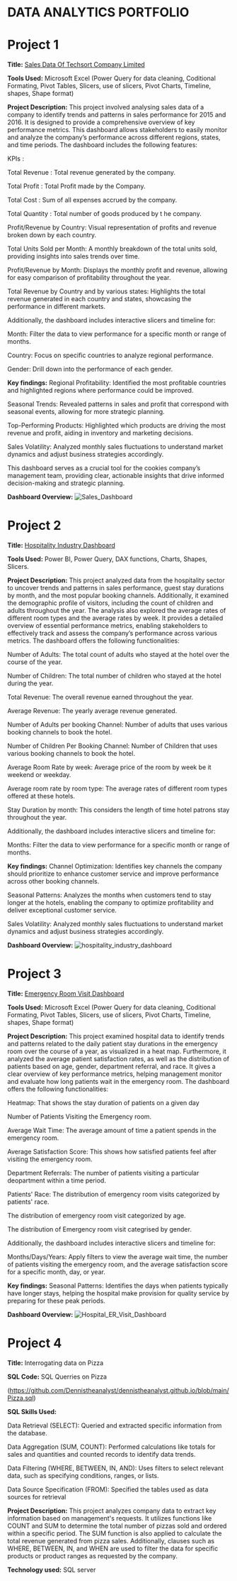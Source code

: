 # DATA ANALYTICS PORTFOLIO

# Project 1

**Title:** [Sales Data Of Techsort Company Limited](https://github.com/Dennistheanalyst/dennistheanalyst.github.io/blob/main/sales%20project.xlsx)

**Tools Used:** Microsoft Excel (Power Query for data cleaning, Coditional Formating, Pivot Tables, Slicers, use of slicers, Pivot Charts, Timeline, shapes, Shape format)

**Project Description:** This project involved analysing sales data of a company to identify trends and patterns in sales performance for 2015 and 2016. It is designed to provide a comprehensive overview of key performance metrics. This dashboard allows stakeholders to easily monitor and analyze the company’s performance across different regions, states, and time periods. The dashboard includes the following features:

KPIs : 

Total Revenue : Total revenue generated by the company.

Total Profit : Total Profit made by the Company.

Total Cost : Sum of all expenses accrued by the company.

Total Quantity : Total number of goods produced by t he company.

Profit/Revenue by Country: Visual representation of profits and revenue broken down by each country.

Total Units Sold per Month: A monthly breakdown of the total units sold, providing insights into sales trends over time.

Profit/Revenue by Month: Displays the monthly profit and revenue, allowing for easy comparison of profitability throughout the year.

Total Revenue by Country and by various states: Highlights the total revenue generated in each country and states, showcasing the performance in different markets.

Additionally, the dashboard includes interactive slicers and timeline for:

Month: Filter the data to view performance for a specific month or range of months.

Country: Focus on specific countries to analyze regional performance.

Gender: Drill down into the performance of each gender.

**Key findings:** Regional Profitability: Identified the most profitable countries and highlighted regions where performance could be improved.

Seasonal Trends: Revealed patterns in sales and profit that correspond with seasonal events, allowing for more strategic planning.

Top-Performing Products: Highlighted which products are driving the most revenue and profit, aiding in inventory and marketing decisions.

Sales Volatility: Analyzed monthly sales fluctuations to understand market dynamics and adjust business strategies accordingly.

This dashboard serves as a crucial tool for the cookies company’s management team, providing clear, actionable insights that drive informed decision-making and strategic planning.

**Dashboard Overview:** 
![Sales_Dashboard](Sales_Dashboard.JPG)


# Project 2

**Title:** [Hospitality Industry Dashboard](https://github.com/Dennistheanalyst/dennistheanalyst.github.io/blob/main/Hospitality%20industry%20project.pbix)

**Tools Used:** Power BI, Power Query, DAX functions, Charts, Shapes, Slicers.

**Project Description:** This project analyzed data from the hospitality sector to uncover trends and patterns in sales performance, guest stay durations by month, and the most popular booking channels. Additionally, it examined the demographic profile of visitors, including the count of children and adults throughout the year. The analysis also explored the average rates of different room types and the average rates by week.
It provides a detailed overview of essential performance metrics, enabling stakeholders to effectively track and assess the company’s performance across various metrics. The dashboard offers the following functionalities:

Number of Adults: The total count of adults who stayed at the hotel over the course of the year.

Number of Children: The total number of children who stayed at the hotel during the year.

Total Revenue: The overall revenue earned throughout the year.

Average Revenue: The yearly average revenue generated.

Number of Adults per booking Channel: Number of adults that uses various booking channels to book the hotel.

Number of Children Per Booking Channel: Number of Children that uses various booking channels to book the hotel.

Average Room Rate by week: Average price of the room by week be it weekend or weekday.

Average room rate by room type: The average rates of different room types offered at these hotels.

Stay Duration by month: This considers the length of time hotel patrons stay throughout the year.

Additionally, the dashboard includes interactive slicers and timeline for:

Months:  Filter the data to view performance for a specific month or range of months.

**Key findings:** Channel Optimization: Identifies key channels the company should prioritize to enhance customer service and improve performance across other booking channels.

Seasonal Patterns: Analyzes the months when customers tend to stay longer at the hotels, enabling the company to optimize profitability and deliver exceptional customer service.

Sales Volatility: Analyzed monthly sales fluctuations to understand market dynamics and adjust business strategies accordingly.

**Dashboard Overview:** 
![hospitality_industry_dashboard](hospitality_industry_dashboard.JPG)


# Project 3

**Title:** [Emergency Room Visit Dashboard](https://github.com/Dennistheanalyst/dennistheanalyst.github.io/blob/main/Hospital%20Emergency%20Room%20Visit%20Data.xlsx)

**Tools Used:** Microsoft Excel (Power Query for data cleaning, Coditional Formating, Pivot Tables, Slicers, use of slicers, Pivot Charts, Timeline, shapes, Shape format)

**Project Description:** This project examined hospital data to identify trends and patterns related to the daily patient stay durations in the emergency room over the course of a year, as visualized in a heat map. Furthermore, it analyzed the average patient satisfaction rates, as well as the distribution of patients based on age, gender, department referral, and race.
It gives a clear overview of key performance metrics, helping management monitor and evaluate how long patients wait in the emergency room. The dashboard offers the following functionalities:

Heatmap: That shows the stay duration of patients on a given day

Number of Patients Visiting the Emergency room.

Average Wait Time: The average amount of time a patient spends in the emergency room.

Average Satisfaction Score: This shows how satisfied patients feel after visiting the emergency room.

Department Referrals: The number of patients visiting a particular deopartment within a time period.

Patients' Race: The distribution of emergency room visits categorized by patients' race.

The distribution of emergency room visit categorized by age.

The distribution of Emergency room visit categrised by gender.

Additionally, the dashboard includes interactive slicers and timeline for:

Months/Days/Years: Apply filters to view the average wait time, the number of patients visiting the emergency room, and the average satisfaction score for a specific month, day, or year.

**Key findings:** Seasonal Patterns: Identifies the days when patients typically have longer stays, helping the hospital make provision for quality service by preparing for these peak periods.

**Dashboard Overview:** 
![Hospital_ER_Visit_Dashboard](Hospital_ER_Visit_Dashboard.JPG)


# Project 4

**Title:** Interrogating data on Pizza

**SQL Code:** SQL Querries on Pizza

(https://github.com/Dennistheanalyst/dennistheanalyst.github.io/blob/main/Pizza.sql)

**SQL Skills Used:** 

Data Retrieval (SELECT): Queried and extracted specific information from the database.

Data Aggregation (SUM, COUNT): Performed calculations like totals for sales and quantities and counted records to identify data trends.

Data Filtering (WHERE, BETWEEN, IN, AND): Uses filters to select relevant data, such as specifying conditions, ranges, or lists.

Data Source Specification (FROM): Specified the tables used as data sources for retrieval

**Project Description:** This project analyzes company data to extract key information based on management's requests. It utilizes functions like COUNT and SUM to determine the total number of pizzas sold and ordered within a specific period. The SUM function is also applied to calculate the total revenue generated from pizza sales. Additionally, clauses such as WHERE, BETWEEN, IN, and WHEN are used to filter the data for specific products or product ranges as requested by the company.

**Technology used:** SQL server

